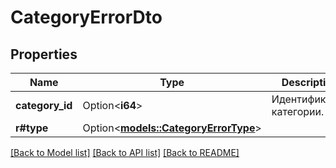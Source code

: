 # CategoryErrorDto

## Properties

Name | Type | Description | Notes
------------ | ------------- | ------------- | -------------
**category_id** | Option<**i64**> | Идентификатор категории. | [optional]
**r#type** | Option<[**models::CategoryErrorType**](CategoryErrorType.md)> |  | [optional]

[[Back to Model list]](../README.md#documentation-for-models) [[Back to API list]](../README.md#documentation-for-api-endpoints) [[Back to README]](../README.md)


